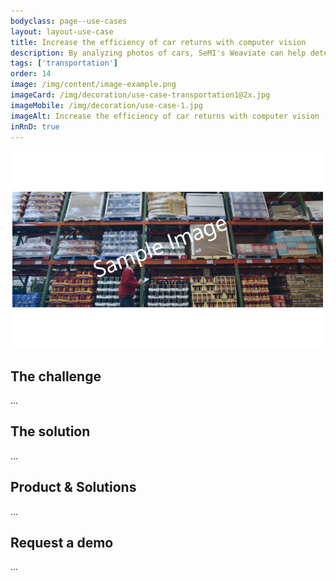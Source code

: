 ```yaml
---
bodyclass: page--use-cases
layout: layout-use-case
title: Increase the efficiency of car returns with computer vision
description: By analyzing photos of cars, SeMI's Weaviate can help determine if cars are returned properly and undamaged.
tags: ['transportation']
order: 14
image: /img/content/image-example.png
imageCard: /img/decoration/use-case-transportation1@2x.jpg
imageMobile: /img/decoration/use-case-1.jpg
imageAlt: Increase the efficiency of car returns with computer vision
inRnD: true
---
```

![Increase the efficiency of car returns with computer vision](/img/sample-usecase.png)

## The challenge

...

## The solution

...

## Product & Solutions

...

## Request a demo

...
